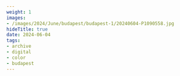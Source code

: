 ```yaml
---
weight: 1
images:
- /images/2024/June/budapest/budapest-1/20240604-P1090558.jpg
hideTitle: true
date: 2024-06-04
tags:
- archive
- digital
- color
- budapest
---
```


